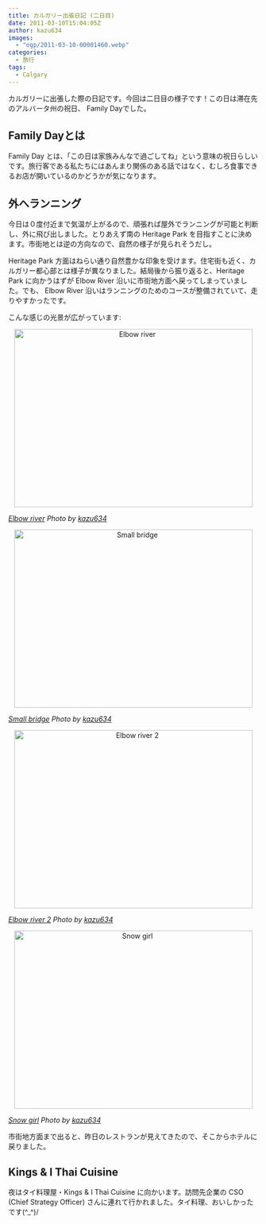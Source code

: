 ```yaml
---
title: カルガリー出張日記 (二日目)
date: 2011-03-10T15:04:05Z
author: kazu634
images:
  - "ogp/2011-03-10-00001460.webp"
categories:
  - 旅行
tags:
  - Calgary
---
```

カルガリーに出張した際の日記です。今回は二日目の様子です！この日は滞在先のアルバータ州の祝日、 Family Dayでした。

<!--more-->

## Family Dayとは

Family Day とは、「この日は家族みんなで過ごしてね」という意味の祝日らしいです。旅行客である私たちにはあんまり関係のある話ではなく、むしろ食事できるお店が開いているのかどうかが気になります。

## 外へランニング

今日は０度付近まで気温が上がるので、頑張れば屋外でランニングが可能と判断し、外に飛び出しました。とりあえず南の Heritage Park を目指すことに決めます。市街地とは逆の方向なので、自然の様子が見られそうだし。

Heritage Park 方面はねらい通り自然豊かな印象を受けます。住宅街も近く、カルガリー都心部とは様子が異なりました。結局後から振り返ると、Heritage Park に向かうはずが Elbow River 沿いに市街地方面へ戻ってしまっていました。でも、 Elbow River 沿いはランニングのためのコースが整備されていて、走りやすかったです。

こんな感じの光景が広がっています:

<p style="text-align: center;">
<a href="http://blog.kazu634.com/2011/03/10/%e3%82%ab%e3%83%ab%e3%82%ac%e3%83%aa%e3%83%bc%e5%87%ba%e5%bc%b5%e6%97%a5%e8%a8%98-%e4%ba%8c%e6%97%a5%e7%9b%ae/elbow-river/" onclick="__gaTracker('send', 'event', 'outbound-article', 'http://blog.kazu634.com/2011/03/10/%e3%82%ab%e3%83%ab%e3%82%ac%e3%83%aa%e3%83%bc%e5%87%ba%e5%bc%b5%e6%97%a5%e8%a8%98-%e4%ba%8c%e6%97%a5%e7%9b%ae/elbow-river/', '');" title="Elbow river"><img class="attachment-large aligncenter wp-image-883" title="Elbow river" src="http://blog.kazu634.com/wp-content/uploads/2012/06/Elbow-river.jpg" alt="Elbow river" width="480" height="359" srcset="http://blog.kazu634.com/wp-content/uploads/2012/06/Elbow-river-300x224.jpg 300w, http://blog.kazu634.com/wp-content/uploads/2012/06/Elbow-river-150x112.jpg 150w, http://blog.kazu634.com/wp-content/uploads/2012/06/Elbow-river.jpg 480w" sizes="(max-width: 480px) 100vw, 480px" /></a>
</p>

<cite class="flickr_photographer"><a href="http://www.flickr.com/photos/42332031@N02/5514889238/" onclick="__gaTracker('send', 'event', 'outbound-article', 'http://www.flickr.com/photos/42332031@N02/5514889238/', 'Elbow river');" rel="nofollow" target="_blank">Elbow river</a> Photo by <a href="http://www.flickr.com/photos/42332031@N02/" onclick="__gaTracker('send', 'event', 'outbound-article', 'http://www.flickr.com/photos/42332031@N02/', 'kazu634');" rel="nofollow" target="_blank">kazu634</a></cite>

<p style="text-align: center;">
<a href="http://blog.kazu634.com/2011/03/10/%e3%82%ab%e3%83%ab%e3%82%ac%e3%83%aa%e3%83%bc%e5%87%ba%e5%bc%b5%e6%97%a5%e8%a8%98-%e4%ba%8c%e6%97%a5%e7%9b%ae/small-bridge/" onclick="__gaTracker('send', 'event', 'outbound-article', 'http://blog.kazu634.com/2011/03/10/%e3%82%ab%e3%83%ab%e3%82%ac%e3%83%aa%e3%83%bc%e5%87%ba%e5%bc%b5%e6%97%a5%e8%a8%98-%e4%ba%8c%e6%97%a5%e7%9b%ae/small-bridge/', '');" title="Small bridge"><img class="attachment-large aligncenter wp-image-884" title="Small bridge" src="http://blog.kazu634.com/wp-content/uploads/2012/06/Small-bridge.jpg" alt="Small bridge" width="480" height="359" srcset="http://blog.kazu634.com/wp-content/uploads/2012/06/Small-bridge-300x224.jpg 300w, http://blog.kazu634.com/wp-content/uploads/2012/06/Small-bridge.jpg 480w" sizes="(max-width: 480px) 100vw, 480px" /></a>
</p>

<cite class="flickr_photographer"><a href="http://www.flickr.com/photos/42332031@N02/5514294781/" onclick="__gaTracker('send', 'event', 'outbound-article', 'http://www.flickr.com/photos/42332031@N02/5514294781/', 'Small bridge');" rel="nofollow" target="_blank">Small bridge</a> Photo by <a href="http://www.flickr.com/photos/42332031@N02/" onclick="__gaTracker('send', 'event', 'outbound-article', 'http://www.flickr.com/photos/42332031@N02/', 'kazu634');" rel="nofollow" target="_blank">kazu634</a></cite>

<p style="text-align: center;">
<a href="http://blog.kazu634.com/2011/03/10/%e3%82%ab%e3%83%ab%e3%82%ac%e3%83%aa%e3%83%bc%e5%87%ba%e5%bc%b5%e6%97%a5%e8%a8%98-%e4%ba%8c%e6%97%a5%e7%9b%ae/elbow-river-2/" onclick="__gaTracker('send', 'event', 'outbound-article', 'http://blog.kazu634.com/2011/03/10/%e3%82%ab%e3%83%ab%e3%82%ac%e3%83%aa%e3%83%bc%e5%87%ba%e5%bc%b5%e6%97%a5%e8%a8%98-%e4%ba%8c%e6%97%a5%e7%9b%ae/elbow-river-2/', '');" title="Elbow river 2"><img class="attachment-large aligncenter wp-image-885" title="Elbow river 2" src="http://blog.kazu634.com/wp-content/uploads/2012/06/Elbow-river-2.jpg" alt="Elbow river 2" width="480" height="359" srcset="http://blog.kazu634.com/wp-content/uploads/2012/06/Elbow-river-2-300x224.jpg 300w, http://blog.kazu634.com/wp-content/uploads/2012/06/Elbow-river-2.jpg 480w" sizes="(max-width: 480px) 100vw, 480px" /></a>
</p>

<cite class="flickr_photographer"><a href="http://www.flickr.com/photos/42332031@N02/5514294993/" onclick="__gaTracker('send', 'event', 'outbound-article', 'http://www.flickr.com/photos/42332031@N02/5514294993/', 'Elbow river 2');" rel="nofollow" target="_blank">Elbow river 2</a> Photo by <a href="http://www.flickr.com/photos/42332031@N02/" onclick="__gaTracker('send', 'event', 'outbound-article', 'http://www.flickr.com/photos/42332031@N02/', 'kazu634');" rel="nofollow" target="_blank">kazu634</a></cite>

<p style="text-align: center;">
<a href="http://blog.kazu634.com/2011/03/10/%e3%82%ab%e3%83%ab%e3%82%ac%e3%83%aa%e3%83%bc%e5%87%ba%e5%bc%b5%e6%97%a5%e8%a8%98-%e4%ba%8c%e6%97%a5%e7%9b%ae/snow-girl/" onclick="__gaTracker('send', 'event', 'outbound-article', 'http://blog.kazu634.com/2011/03/10/%e3%82%ab%e3%83%ab%e3%82%ac%e3%83%aa%e3%83%bc%e5%87%ba%e5%bc%b5%e6%97%a5%e8%a8%98-%e4%ba%8c%e6%97%a5%e7%9b%ae/snow-girl/', '');" title="Snow girl"><img class="attachment-large aligncenter wp-image-886" title="Snow girl" src="http://blog.kazu634.com/wp-content/uploads/2012/06/Snow-girl.jpg" alt="Snow girl" width="480" height="359" srcset="http://blog.kazu634.com/wp-content/uploads/2012/06/Snow-girl-300x224.jpg 300w, http://blog.kazu634.com/wp-content/uploads/2012/06/Snow-girl.jpg 480w" sizes="(max-width: 480px) 100vw, 480px" /></a>
</p>

<cite class="flickr_photographer"><a href="http://www.flickr.com/photos/42332031@N02/5514295191/" onclick="__gaTracker('send', 'event', 'outbound-article', 'http://www.flickr.com/photos/42332031@N02/5514295191/', 'Snow girl');" rel="nofollow" target="_blank">Snow girl</a> Photo by <a href="http://www.flickr.com/photos/42332031@N02/" onclick="__gaTracker('send', 'event', 'outbound-article', 'http://www.flickr.com/photos/42332031@N02/', 'kazu634');" rel="nofollow" target="_blank">kazu634</a></cite>

市街地方面まで出ると、昨日のレストランが見えてきたので、そこからホテルに戻りました。

## Kings & I Thai Cuisine

夜はタイ料理屋・Kings & I Thai Cuisine に向かいます。訪問先企業の CSO (Chief Strategy Officer) さんに連れて行かれました。タイ料理、おいしかったです(^_^)/
